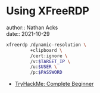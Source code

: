 # Using XFreeRDP

author:: Nathan Acks  
date:: 2021-10-29

```bash
xfreerdp /dynamic-resolution \
         +clipboard \
         /cert:ignore \
         /v:$TARGET_IP \
         /u:$USER \
         /p:$PASSWORD
```

* [TryHackMe: Complete Beginner](tryhackme-complete-beginner.md)
